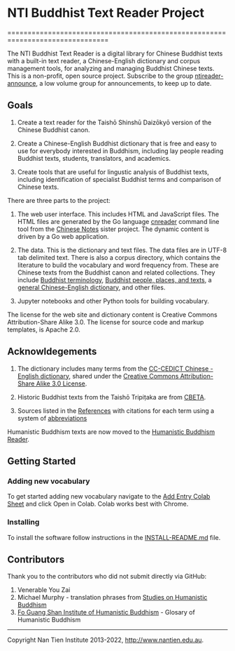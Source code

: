 # NTI Buddhist Text Reader Project
===============================================================================

The NTI Buddhist Text Reader is a digital library for Chinese Buddhist texts
with a built-in text reader, a Chinese-English dictionary and corpus management
tools, for analyzing and managing Buddhist Chinese texts. This is a non-profit,
open source project. Subscribe to the group
[ntireader-announce](https://groups.google.com/forum/#!forum/ntireader-announce),
a low volume group for announcements, to keep up to date.

## Goals

1. Create a text reader for the Taishō Shinshū Daizōkyō version of the 
   Chinese Buddhist canon.

2. Create a Chinese-English Buddhist dictionary that is free and easy to use for 
   everybody interested in Buddhism, including lay people reading Buddhist
   texts, students, translators, and academics.

3. Create tools that are useful for lingustic analysis of Buddhist texts,
   including identification of specialist Buddhist terms and comparison of
   Chinese texts.

There are three parts to the project:

1. The web user interface. This includes HTML and JavaScript files. 
   The HTML files are generated by the Go language 
   [cnreader](https://github.com/alexamies/chinesenotes.com/tree/master/go/src/cnreader)
   command line tool from the [Chinese Notes](http://chinesenotes.com) sister
   project. The dynamic content is driven by a Go web application.

2. The data. This is the dictionary and text files. The data files are in UTF-8
   tab delimited text. There is also a corpus directory, which contains the
   literature to build the vocabulary and word frequency from. These are
   Chinese texts from the Buddhist canon and related collections. They include
   [Buddhist terminology](https://github.com/alexamies/buddhist-dictionary/blob/master/data/dictionary/buddhist_terminology.txt),
   [Buddhist people, places, and texts](https://github.com/alexamies/buddhist-dictionary/blob/master/data/dictionary/buddhist_named_entities.txt),
   a [general Chinese-English dictionary](https://github.com/alexamies/buddhist-dictionary/blob/master/data/dictionary/cnotes_zh_en_dict.tsv),
   and other files.

3. Jupyter notebooks and other Python tools for building vocabulary.

The license for the web site and dictionary content is Creative Commons 
Attribution-Share Alike 3.0. The license for source code and markup templates, 
is Apache 2.0.

## Acknowldegements

1. The dictionary includes many terms from the [CC-CEDICT Chinese - English 
   dictionary](http://cc-cedict.org/wiki/), shared under the 
   [Creative Commons Attribution-Share Alike 3.0
   License](https://creativecommons.org/licenses/by-sa/3.0/).

2. Historic Buddhist texts from the Taishō Tripiṭaka are from
   [CBETA](https://cbeta.org).

3. Sources listed in the [References](https://ntireader.org/references.html) with
   citations for each term using a system of 
   [abbreviations](https://ntireader.org/abbreviations.html)

Humanistic Buddhism texts are now moved to the [Humanistic Buddhism
Reader](https://hbreader.org/).

## Getting Started

### Adding new vocabulary

To get started adding new vocabulary navigate to the 
[Add Entry Colab Sheet](https://colab.research.google.com/github/alexamies/chinesenotes.com/blob/master/python/add_mod_entry.ipynb)
and click Open in Colab. Colab works best with Chrome.

### Installing

To install the software follow instructions in the
[INSTALL-README.md](INSTALL-README.md)
file.

## Contributors

Thank you to the contributors who did not submit directly via GitHub:

1. Venerable You Zai
2. Michael Murphy - translation phrases from [Studies on Humanistic Buddhism](https://journal.nantien.edu.au/)
3. [Fo Guang Shan Institute of Humanistic Buddhism](https://www.fgsihb.org) - Glosary of Humanistic Buddhism

-------------------------------------------------------------------------------
Copyright Nan Tien Institute 2013-2022, http://www.nantien.edu.au.
